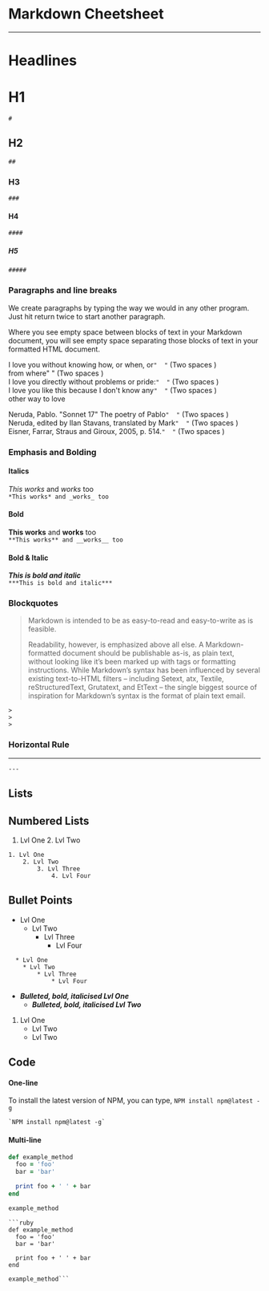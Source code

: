 # Markdown Cheetsheet

---

# Headlines

# H1
`#`
## H2
`##`
### H3
`###`
#### H4
`####`
##### H5
`#####`

### Paragraphs and line breaks
We create paragraphs by typing the way we would in any other program. Just hit return 
twice to start another paragraph.

Where you see empty space between blocks of text in your Markdown document, you will 
see empty space separating those blocks of text in your formatted HTML document.

I love you without knowing how, or when, or`"  "` (Two spaces )    
from where"  " (Two spaces )    
I love you directly without problems or pride:`"  "` (Two spaces )    
I love you like this because I don't know any`"  "` (Two spaces )    
other way to love    

Neruda, Pablo. "Sonnet 17" The poetry of Pablo`"  "` (Two spaces )  
Neruda, edited by Ilan Stavans, translated by Mark`"  "` (Two spaces )  
Eisner, Farrar, Straus and Giroux, 2005, p. 514.`"  "` (Two spaces )  

### Emphasis and Bolding

#### Italics
*This works* and _works_ too  
`*This works* and _works_ too`  

#### Bold
**This works** and __works__ too  
`**This works** and __works__ too`

#### Bold & Italic
***This is bold and italic***  
`***This is bold and italic***`

### Blockquotes
> Markdown is intended to be as easy-to-read and easy-to-write as is feasible.
>
> Readability, however, is emphasized above all else. A Markdown-formatted document should 
be publishable as-is, as plain text, without looking like it’s been marked up with tags 
or formatting instructions. While Markdown’s syntax has been influenced by several existing 
text-to-HTML filters – including Setext, atx, Textile, reStructuredText, Grutatext, and 
EtText – the single biggest source of inspiration for Markdown’s syntax is the format of 
plain text email.  

` > `  
` > `  
` > `

### Horizontal Rule

---
`---`

## Lists

## Numbered Lists

1. Lvl One
    2. Lvl Two

            
```       
1. Lvl One
    2. Lvl Two
        3. Lvl Three
            4. Lvl Four
```

## Bullet Points
  * Lvl One
    * Lvl Two
        * Lvl Three
            * Lvl Four
            
```        
  * Lvl One
    * Lvl Two
        * Lvl Three
            * Lvl Four
```

* ***Bulleted, bold, italicised Lvl One***
    * ***Bulleted, bold, italicised Lvl Two***

1. Lvl One
    * Lvl Two
    * Lvl Two
    
## Code

#### One-line
To install the latest version of NPM, you can type, `NPM install npm@latest -g`
```
`NPM install npm@latest -g`
```

#### Multi-line
```ruby
def example_method
  foo = 'foo'
  bar = 'bar'

  print foo + ' ' + bar
end

example_method
```

```
```ruby
def example_method
  foo = 'foo'
  bar = 'bar'

  print foo + ' ' + bar
end

example_method```

```
